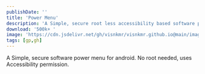 ```yaml
---
publishDate: ''
title: 'Power Menu'
description: 'A Simple, secure root less accessibility based software power menu for android.'
download: '500k+ '
image: 'https://cdn.jsdelivr.net/gh/visnkmr/visnkmr.github.io@main/images'
tags: [gp,gh]
---
```


A Simple, secure software power menu for android. No root needed, uses Accessibility permission.